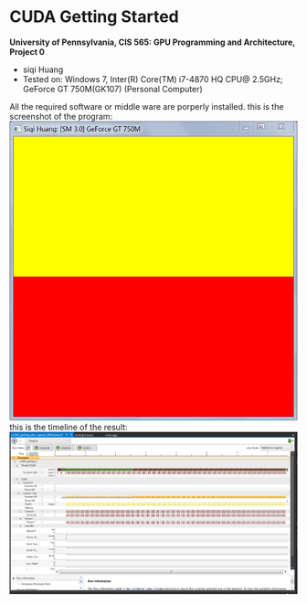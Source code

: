 CUDA Getting Started
====================

**University of Pennsylvania, CIS 565: GPU Programming and Architecture, Project 0**

* siqi Huang
* Tested on: Windows 7, Inter(R) Core(TM) i7-4870 HQ CPU@ 2.5GHz; GeForce GT 750M(GK107) (Personal Computer)

All the required software or middle ware are porperly installed.
this is the screenshot of the program:
![](images/screenshot.jpg)
this is the timeline of the result:
![](images/timeline.png)

